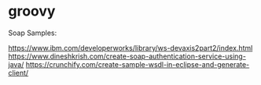 # groovy

Soap Samples:

https://www.ibm.com/developerworks/library/ws-devaxis2part2/index.html
https://www.dineshkrish.com/create-soap-authentication-service-using-java/
https://crunchify.com/create-sample-wsdl-in-eclipse-and-generate-client/

